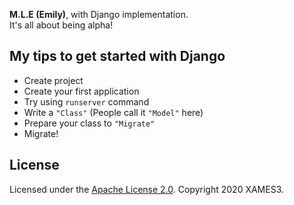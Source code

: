 <p align="left">
<strong>M.L.E (Emily)</strong>, with Django implementation.</a><br>It's all about being alpha!</a>
</p>

## My tips to get started with Django
* Create project
* Create your first application
* Try using `runserver` command
* Write a `"Class"` (People call it `"Model"` here)
* Prepare your class to `"Migrate"`
* Migrate!

## License
Licensed under the [Apache License 2.0](https://github.com/xames3/mle_django/blob/master/LICENSE). Copyright 2020 XAMES3.
